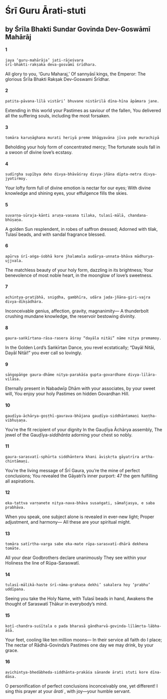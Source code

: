 # Śrī Guru Ārati-stuti

## by Śrīla Bhakti Sundar Govinda Dev-Goswāmī Mahārāj

#### 1

    jaya ‘guru-mahārāja’ jati-rājeśvara
    śrī-bhakti-rakṣaka deva-gosvāmī śrīdhara.

All glory to you, ‘Guru Maharaj,’ Of sannyāsī kings, the Emperor: The glorious Śrīla Bhakti Rakṣak
Dev-Goswami Śrīdhar.

#### 2

    patita-pāvana-līlā vistāri’ bhuvane nistārilā dīna-hīna āpāmara jane.

Extending in this world your Pastimes as saviour of the fallen,
You delivered all the suffering souls, including the most forsaken.

#### 3

    tomāra karuṇāghana murati heriyā preme bhāgyavāna jīva poḍe murachiyā

Beholding your holy form of concentrated mercy;
The fortunate souls fall in a swoon of divine love’s ecstasy.

#### 4

    sudīrgha supībya deho divya-bhāvāśray divya-jñāna dīpta-netra divya-jyotirmoy.

Your lofty form full of divine emotion is nectar for our eyes;
With divine knowledge and shining eyes, your effulgence fills the skies.

#### 5

    suvarṇa-sūraja-kānti aruṇa-vasana tilaka, tulasī-mālā, chandana-bhūṣaṇa.

A golden Sun resplendent, in robes of saffron dressed;
Adorned with tilak, Tulasī beads, and with sandal fragrance blessed.

#### 6

    apūrva śrī-aṅga-śobhā kore jhalamala audārya-unnata-bhāva mādhurya-ujjvala.

The matchless beauty of your holy form, dazzling in its brightness;
Your benevolence of most noble heart,
in the moonglow of love’s sweetness.

#### 7

    achintya-pratibhā, snigdha, gambhīra, udāra jaḍa-jñāna-giri-vajra divya-dīkṣādhāra.

Inconceivable genius, affection,
gravity, magnanimity—
A thunderbolt crushing mundane knowledge, the reservoir bestowing divinity.

#### 8

    gaura-saṅkīrtana-rāsa-rasera āśray “dayāla nitāi” nāme nitya premamoy.

In the Golden Lord’s Saṅkīrtan Dance, you revel ecstatically;
“Dayāl Nitāi, Dayāl Nitāi!” you ever call so lovingly.

#### 9

    sāṅgopāṅge gaura-dhāme nitya-parakāśa gupta-govardhane divya-līlāra-vilāsa.

Eternally present in Nabadwīp Dhām
with your associates, by your sweet will,
You enjoy your holy Pastimes
on hidden Govardhan Hill.

#### 10

    gauḍīya-āchārya-goṣṭhī-gaurava-bhājana gauḍīya-siddhāntamaṇi kaṇṭha-vibhuṣaṇa.

You’re the fit recipient of your dignity In the Gauḍīya Āchārya assembly,
The jewel of the Gauḍīya-*siddhānta* adorning your chest so nobly.

#### 11

    gaura-sarasvatī-sphūrta siddhāntera khani āviṣkṛta gāyatrīra artha-chintāmaṇi.

You’re the living message of Śrī Gaura, you’re the mine of perfect conclusions;
You revealed the Gāyatrī’s inner purport:   47
the gem fulfilling all aspirations.

#### 12

    eka-tattva varṇanete nitya-nava-bhāva susaṅgati, sāmañjasya, e saba prabhāva.

When you speak, one subject alone is revealed in ever-new light; Proper adjustment, and harmony—
All these are your spiritual might.

#### 13

    tomāra satīrtha-varga sabe eka-mate rūpa-sarasvatī-dhārā dekhena tomāte.

All your dear Godbrothers
declare unanimously They see within your Holiness
the line of Rūpa-Saraswatī.

#### 14

    tulasī-mālikā-haste śrī-nāma-grahaṇa dekhi’ sakalera hoy ‘prabhu’ uddīpana.

Seeing you take the Holy Name,
with Tulasī beads in hand,
Awakens the thought of Saraswatī Ṭhākur in everybody’s mind.

#### 15

    koṭī-chandra-suśītala o pada bharasā gāndharvā-govinda-līlāmṛta-lābha-āśā.

Your feet, cooling like ten million moons— In their service all faith do I place;
The nectar of Rādhā-Govinda’s Pastimes one day we may drink, by your grace.

#### 16

    avichintya-bhedābheda-siddhānta-prakāśa sānande ārati stuti kore dīna-dāsa.

O personification of perfect conclusions inconceivably one, yet different!
I sing this prayer at your *ārati* ,
with joy—your humble servant.

